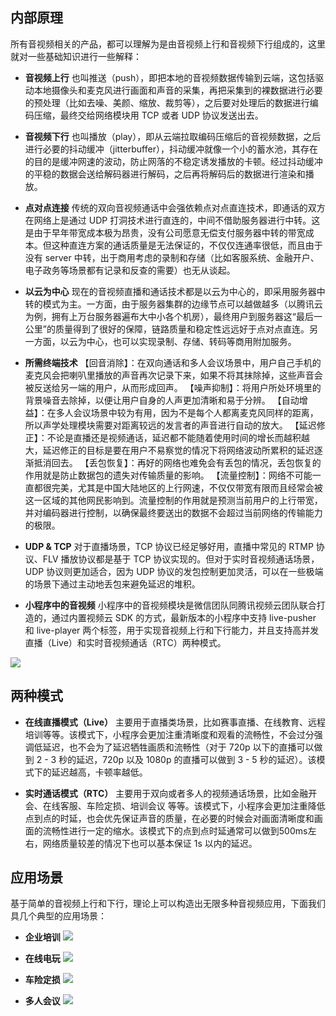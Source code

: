 ## 内部原理
所有音视频相关的产品，都可以理解为是由音视频上行和音视频下行组成的，这里就对一些基础知识进行一些解释：
- **音视频上行**
也叫推送（push），即把本地的音视频数据传输到云端，这包括驱动本地摄像头和麦克风进行画面和声音的采集，再把采集到的裸数据进行必要的预处理（比如去噪、美颜、缩放、裁剪等），之后要对处理后的数据进行编码压缩，最终交给网络模块用 TCP 或者 UDP 协议发送出去。

- **音视频下行**
也叫播放（play），即从云端拉取编码压缩后的音视频数据，之后进行必要的抖动缓冲（jitterbuffer），抖动缓冲就像一个小的蓄水池，其存在的目的是缓冲网速的波动，防止网落的不稳定诱发播放的卡顿。经过抖动缓冲的平稳的数据会送给解码器进行解码，之后再将解码后的数据进行渲染和播放。

- **点对点连接**
传统的双向音视频通话中会强依赖点对点直连技术，即通话的双方在网络上是通过 UDP 打洞技术进行直连的，中间不借助服务器进行中转。这是由于早年带宽成本极为昂贵，没有公司愿意无偿支付服务器中转的带宽成本。但这种直连方案的通话质量是无法保证的，不仅仅连通率很低，而且由于没有 server 中转，出于商用考虑的录制和存储（比如客服系统、金融开户、电子政务等场景都有记录和反查的需要）也无从谈起。

- **以云为中心**
现在的音视频直播和通话技术都是以云为中心的，即采用服务器中转的模式为主。一方面，由于服务器集群的边缘节点可以越做越多（以腾讯云为例，拥有上万台服务器遍布大中小各个机房），最终用户到服务器这“最后一公里”的质量得到了很好的保障，链路质量和稳定性远远好于点对点直连。另一方面，以云为中心，也可以实现录制、存储、转码等商用附加服务。

- **所需终端技术**
【回音消除】：在双向通话和多人会议场景中，用户自己手机的麦克风会把喇叭里播放的声音再次记录下来，如果不将其抹除掉，这些声音会被反送给另一端的用户，从而形成回声。
【噪声抑制】：将用户所处环境里的背景噪音去除掉，以便让用户自身的人声更加清晰和易于分辨。
【自动增益】：在多人会议场景中较为有用，因为不是每个人都离麦克风同样的距离，所以声学处理模块需要对距离较远的发言者的声音进行自动的放大。
【延迟修正】：不论是直播还是视频通话，延迟都不能随着使用时间的增长而越积越大，延迟修正的目标是要在用户不易察觉的情况下将网络波动所累积的延迟逐渐抵消回去。
【丢包恢复】：再好的网络也难免会有丢包的情况，丢包恢复的作用就是防止数据包的遗失对传输质量的影响。
【流量控制】：网络不可能一直都很完美，尤其是中国大陆地区的上行网速，不仅仅带宽有限而且经常会被这一区域的其他网民影响到。流量控制的作用就是预测当前用户的上行带宽，并对编码器进行控制，以确保最终要送出的数据不会超过当前网络的传输能力的极限。

- **UDP & TCP**
对于直播场景，TCP 协议已经足够好用，直播中常见的 RTMP 协议、FLV 播放协议都是基于 TCP 协议实现的。但对于实时音视频通话场景，UDP 协议则更加适合，因为 UDP 协议的发包控制更加灵活，可以在一些极端的场景下通过主动地丢包来避免延迟的堆积。

- **小程序中的音视频**
小程序中的音视频模块是微信团队同腾讯视频云团队联合打造的，通过内置视频云 SDK 的方式，最新版本的小程序中支持 live-pusher 和 live-player 两个标签，用于实现音视频上行和下行能力，并且支持高并发直播（Live）和实时音视频通话（RTC）两种模式。

![](//mc.qcloudimg.com/static/img/6a14ff3b24b8b3248eda2c7f987b5dfb/image.jpg)

## 两种模式
- **在线直播模式（Live）**
主要用于直播类场景，比如赛事直播、在线教育、远程培训等等。该模式下，小程序会更加注重清晰度和观看的流畅性，不会过分强调低延迟，也不会为了延迟牺牲画质和流畅性（对于 720p 以下的直播可以做到 2 - 3 秒的延迟，720p 以及 1080p 的直播可以做到 3 - 5 秒的延迟）。该模式下的延迟越高，卡顿率越低。

- **实时通话模式（RTC）**
主要用于双向或者多人的视频通话场景，比如金融开会、在线客服、车险定损、培训会议 等等。该模式下，小程序会更加注重降低点到点的时延，也会优先保证声音的质量，在必要的时候会对画面清晰度和画面的流畅性进行一定的缩水。该模式下的点到点时延通常可以做到500ms左右，网络质量较差的情况下也可以基本保证 1s 以内的延迟。


## 应用场景
基于简单的音视频上行和下行，理论上可以构造出无限多种音视频应用，下面我们具几个典型的应用场景：

- **企业培训**
![](//mc.qcloudimg.com/static/img/2227bae17d0ec7b20c559dce95970e58/image.jpg)

- **在线电玩**
![](//mc.qcloudimg.com/static/img/6439160b7f1d0c0fc170e814d5b182c3/image.jpg)

- **车险定损**
![](//mc.qcloudimg.com/static/img/b521038719919583a3ca58a27bd36c07/image.jpg)

- **多人会议**
![](//mc.qcloudimg.com/static/img/272878f44773f51d4b1d3d9688aed0d3/image.jpg)




